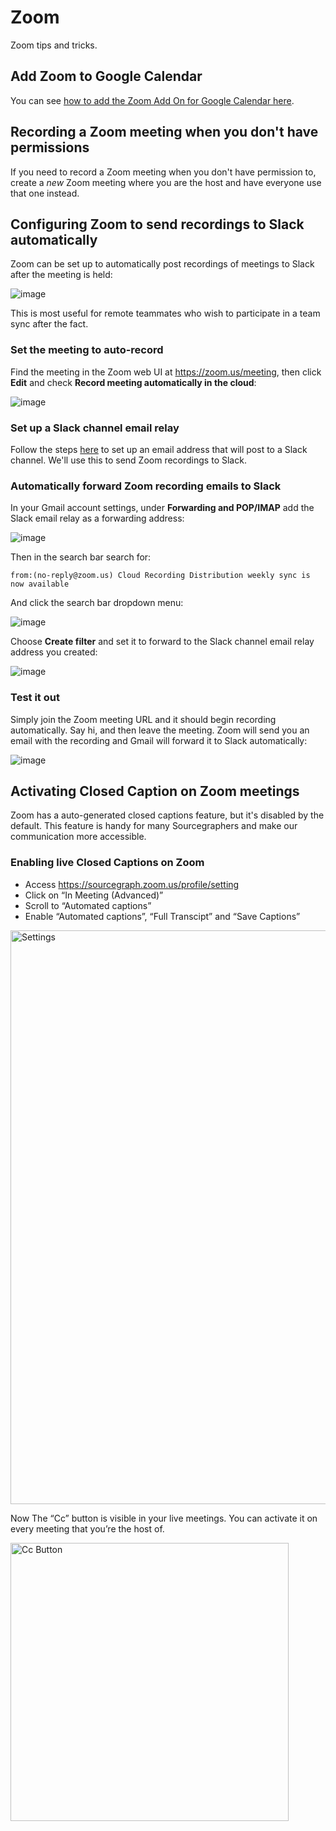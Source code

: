 # Zoom

Zoom tips and tricks.

## Add Zoom to Google Calendar

You can see [how to add the Zoom Add On for Google Calendar here](../../../../../departments/people-talent/resources-for-new-hires/new-teammate-setup.md#google-calendar).

## Recording a Zoom meeting when you don't have permissions

If you need to record a Zoom meeting when you don't have permission to, create a _new_ Zoom meeting where you are the host and have everyone use that one instead.

## Configuring Zoom to send recordings to Slack automatically

Zoom can be set up to automatically post recordings of meetings to Slack after the meeting is held:

![image](https://user-images.githubusercontent.com/3173176/86101192-c3100f80-ba6e-11ea-984c-2955860113e3.png)

This is most useful for remote teammates who wish to participate in a team sync after the fact.

### Set the meeting to auto-record

Find the meeting in the Zoom web UI at https://zoom.us/meeting, then click **Edit** and check **Record meeting automatically in the cloud**:

![image](https://user-images.githubusercontent.com/3173176/86101390-09fe0500-ba6f-11ea-8e03-d06f1af6e059.png)

### Set up a Slack channel email relay

Follow the steps [here](https://slack.com/help/articles/206819278-Send-emails-to-Slack#set-up-a-forwarding-address) to set up an email address that will post to a Slack channel. We'll use this to send Zoom recordings to Slack.

### Automatically forward Zoom recording emails to Slack

In your Gmail account settings, under **Forwarding and POP/IMAP** add the Slack email relay as a forwarding address:

![image](https://user-images.githubusercontent.com/3173176/86101627-62350700-ba6f-11ea-9451-c02f04787543.png)

Then in the search bar search for:

```
from:(no-reply@zoom.us) Cloud Recording Distribution weekly sync is now available
```

And click the search bar dropdown menu:

![image](https://user-images.githubusercontent.com/3173176/86101949-c9eb5200-ba6f-11ea-8816-63249f9b4d86.png)

Choose **Create filter** and set it to forward to the Slack channel email relay address you created:

![image](https://user-images.githubusercontent.com/3173176/86102039-e5eef380-ba6f-11ea-8ce2-e952670ba039.png)

### Test it out

Simply join the Zoom meeting URL and it should begin recording automatically. Say hi, and then leave the meeting. Zoom will send you an email with the recording and Gmail will forward it to Slack automatically:

![image](https://user-images.githubusercontent.com/3173176/86101192-c3100f80-ba6e-11ea-984c-2955860113e3.png)

## Activating Closed Caption on Zoom meetings

Zoom has a auto-generated closed captions feature, but it's disabled by the default. This feature is handy for many Sourcegraphers and make our communication more accessible.

### Enabling live Closed Captions on Zoom

- Access https://sourcegraph.zoom.us/profile/setting
- Click on “In Meeting (Advanced)”
- Scroll to “Automated captions”
- Enable “Automated captions”, “Full Transcipt” and “Save Captions”

<img width="918" alt="Settings" src="https://user-images.githubusercontent.com/64257673/173246420-9594bf2a-9dd4-4f75-b383-349cc0e9aca2.png">

Now The “Cc” button is visible in your live meetings. You can activate it on every meeting that you’re the host of.

<img width="445" alt="Cc Button" src="https://user-images.githubusercontent.com/64257673/173246442-3847141f-071d-4dbf-81e7-d075e4a2c9ed.png">
